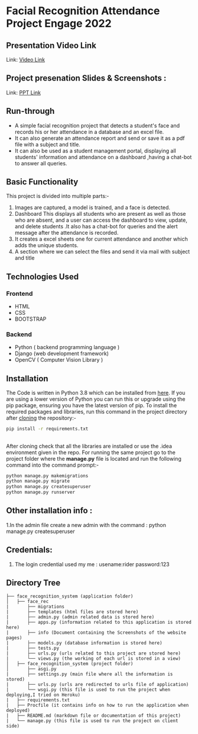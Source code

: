 # Facial Recognition Attendance Project Engage 2022

## Presentation Video Link
Link: [Video Link]()

## Project presenation Slides & Screenshots :
Link: [PPT Link](https://drive.google.com/drive/folders/1Wrg9rHVB-DrY8zVcemzc752D4vVuEZ3n?usp=sharing)

## Run-through                   
* A simple facial recognition project that detects a student's face and records his or her attendance in a database and an excel file.
* It can also generate an attendance report and send or save it as a pdf file with a subject and title.
* It can also be used as a student management portal, displaying all students' information and attendance on a dashboard ,having a chat-bot to answer all queries. 

## Basic Functionality
This project is divided into multiple parts:-
1. Images are captured, a model is trained, and a face is detected.
2. Dashboard This displays all students who are present as well as those who are absent, and a user can access the dashboard to view, update, and  delete students .It also has a chat-bot for queries and the alert message after the attendance is recorded.
3. It creates a excel sheets one for current attendance and another which adds the unique students.
4. A section where we can select the files and send it via mail with subject and title

## Technologies Used
### Frontend
* HTML 
* CSS 
* BOOTSTRAP
### Backend
* Python ( backend programming language )
* Django (web development framework)
* OpenCV ( Computer Vision Library )

## Installation
The Code is written in Python 3.8 which can be  installed from [here](https://www.python.org/downloads/). If you are using a lower version of Python you can run this or upgrade using the pip package, ensuring you have the latest version of pip. To install the required packages and libraries, run this command in the project directory after [cloning](https://www.howtogeek.com/451360/how-to-clone-a-github-repository/) the repository:-
```bash
pip install -r requirements.txt
```
##
After cloning check that all the libraries are installed or use the .idea environment given in the repo.
For running the same project go to the project folder where the **manage.py** file is located and run the following command into the command prompt:-
```bash
python manage.py makemigrations
python manage.py migrate
python manage.py createsuperuser
python manage.py runserver
```
## Other installation info :
1.In the admin file create a new admin with the command : python manage.py createsuperuser 

## Credentials:
1. The login credential used my me :
    usename:rider
    password:123

## Directory Tree 
```
├── face_recognition_system (application folder)
│   ├── face_rec
|       ├── migrations
|       ├── templates (html files are stored here)
|       ├── admin.py (admin related data is stored here)
|       ├── apps.py (information related to this application is stored here)
|       ├── info (Document containing the Screenshots of the website pages)
|       ├── models.py (database information is stored here)
|       ├── tests.py 
|       ├── urls.py (urls related to this project are stored here)
|       └── views.py (the working of each url is stored in a view)
│   ├── face_recognition_system (project folder)
│       ├── asgi.py
|       ├── settings.py (main file where all the information is stored)
|       ├── urls.py (urls are redirected to urls file of application)
|       └── wsgi.py (this file is used to run the project when deploying,I tried on Heroku)
|   ├── requirements.txt
|   ├── Procfile (it contains info on how to run the application when deployed)
|   ├── README.md (markdown file or documentation of this project)
|   └── manage.py (this file is used to run the project on client side)
```
